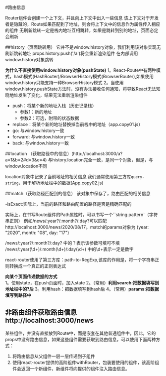 #路由信息

Router组件会创建一个上下文，并且向上下文中出入一些信息
该上下文对于开发者是隐藏的，Route如果匹配到了地址，则会将上下文中的信息作为属性传入相应的组件
无刷新跳转一定是栈内地址互相跳转，如果是跳转到别的地址，页面必定会刷新

##history（页面跳转用）
它并不是window.history对象，我们利用该对象实现无刷新跳转地址
props.history.push('/a')将会重新渲染组件  在内部调用window.history对象跳转

**为什么不直接使用window.history对象(pushState)**
1。React-Route中有两种模式，hash模式(HashRouter)/BrowserHistory模式(BrowserRouter),如果使用window.history只能支持一种BrowserHistory模式
2。当使用window.history.pushState方法时，没有办法接收任何通知，将导致React无法知晓地址发生了变化，结果无法重新渲染组件
 
- push：将某个新的地址入栈（历史记录栈）
  - 参数1：新的地址
  - 参数2：可选，附带的状态数据
- replace：将某个新的地址替换掉当前栈中的地址（app.copy01.js）
- go: 与window.history一致
- forward: 与window.history一致
- back: 与window.history一致


##location （获取路径中的信息）(http://localhost:3000/a?a=1&b=2#d=3&e=4) 
与history.location完全一致，是同一个对象，但是，与window.location不同

location对象中记录了当前地址的相关信息
我们通常使用第三方库```query-string```，用于解析地址栏中的数据(App.copy02.js)


##match（获取路径匹配到的信息）
该对象中保存了，路由匹配的相关信息

-isExact:实际上，当前的路径和路由配置的路径是否是精确匹配的

实际上，在书写Route组件的Path属性时，可以书写一个``string pattern`（字符串正则）
例如/news/:year?/:month?/:day?可以匹配http://localhost:3000/news/2020/08/17。match的params对象为 {year: "2020", month: "08", day: "17"}

/news/:year?/:month?/:day?  中的？表示该参数可填可不填
/news/:year(\d+)/:month(\d+)/:day(\d+)   中的\d+表示一定是数字

react-router使用了第三方库：path-to-RegExp,该库的作用是，将一个字符串正则转换成一个真正的正则表达式

**向某个页面传递数据的方式**
1。使用state，在push页面时，加入state
2。（常用）**利用search:把数据填写到地址栏中的?后**
3。利用hash：把数据填写到hash后
4。（常用）**params:把数据填写到路径中**

  
## 非路由组件获取路由信息   http://localhost:3000/news

某些组件，并没有直接放到Route中，而是嵌套在其他普通组件中，因此，它的props中没有路由信息，如果这些组件需要获取到路由信息，可以使用下面两种方式：

1. 将路由信息从父组件一层一层传递到子组件
2. 使用react-router提供的高阶组件withRouter，包装要使用的组件，该高阶组件会返回一个新组件，新组件将向提供的组件注入路由信息。
